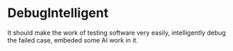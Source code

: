 # DebugIntelligent
It should make the work of testing software very easily, intelligently debug the failed case, embeded some AI work in it.
